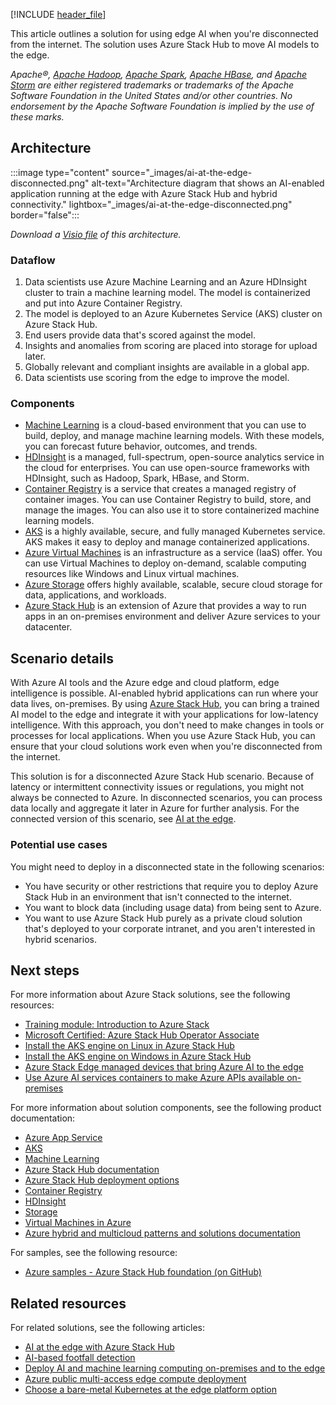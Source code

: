 [!INCLUDE [header_file](../../../includes/sol-idea-header.md)]

This article outlines a solution for using edge AI when you're disconnected from the internet. The solution uses Azure Stack Hub to move AI models to the edge.

*Apache®, [Apache Hadoop](https://hadoop.apache.org), [Apache Spark](http://spark.apache.org), [Apache HBase](http://hbase.apache.org), and [Apache Storm](https://storm.apache.org) are either registered trademarks or trademarks of the Apache Software Foundation in the United States and/or other countries. No endorsement by the Apache Software Foundation is implied by the use of these marks.*

## Architecture

:::image type="content" source="_images/ai-at-the-edge-disconnected.png" alt-text="Architecture diagram that shows an AI-enabled application running at the edge with Azure Stack Hub and hybrid connectivity." lightbox="_images/ai-at-the-edge-disconnected.png" border="false":::

*Download a [Visio file](https://arch-center.azureedge.net/ai-at-the-edge-disconnected.vsdx) of this architecture.*

### Dataflow

1. Data scientists use Azure Machine Learning and an Azure HDInsight cluster to train a machine learning model. The model is containerized and put into Azure Container Registry.
1. The model is deployed to an Azure Kubernetes Service (AKS) cluster on Azure Stack Hub.
1. End users provide data that's scored against the model.
1. Insights and anomalies from scoring are placed into storage for upload later.
1. Globally relevant and compliant insights are available in a global app.
1. Data scientists use scoring from the edge to improve the model.

### Components

- [Machine Learning](https://azure.microsoft.com/services/machine-learning) is a cloud-based environment that you can use to build, deploy, and manage machine learning models. With these models, you can forecast future behavior, outcomes, and trends.
- [HDInsight](https://azure.microsoft.com/services/hdinsight) is a managed, full-spectrum, open-source analytics service in the cloud for enterprises. You can use open-source frameworks with HDInsight, such as Hadoop, Spark, HBase, and Storm.
- [Container Registry](https://azure.microsoft.com/services/container-registry) is a service that creates a managed registry of container images. You can use Container Registry to build, store, and manage the images. You can also use it to store containerized machine learning models.
- [AKS](https://azure.microsoft.com/services/kubernetes-service) is a highly available, secure, and fully managed Kubernetes service. AKS makes it easy to deploy and manage containerized applications.
- [Azure Virtual Machines](https://azure.microsoft.com/services/virtual-machines) is an infrastructure as a service (IaaS) offer. You can use Virtual Machines to deploy on-demand, scalable computing resources like Windows and Linux virtual machines.
- [Azure Storage](https://azure.microsoft.com/services/storage) offers highly available, scalable, secure cloud storage for data, applications, and workloads.
- [Azure Stack Hub](https://azure.microsoft.com/products/azure-stack) is an extension of Azure that provides a way to run apps in an on-premises environment and deliver Azure services to your datacenter.

## Scenario details

With Azure AI tools and the Azure edge and cloud platform, edge intelligence is possible. AI-enabled hybrid applications can run where your data lives, on-premises. By using [Azure Stack Hub](/azure-stack/operator/azure-stack-overview), you can bring a trained AI model to the edge and integrate it with your applications for low-latency intelligence. With this approach, you don't need to make changes in tools or processes for local applications. When you use Azure Stack Hub, you can ensure that your cloud solutions work even when you're disconnected from the internet.

This solution is for a disconnected Azure Stack Hub scenario. Because of latency or intermittent connectivity issues or regulations, you might not always be connected to Azure. In disconnected scenarios, you can process data locally and aggregate it later in Azure for further analysis. For the connected version of this scenario, see [AI at the edge](./ai-at-the-edge.yml).

### Potential use cases

You might need to deploy in a disconnected state in the following scenarios:

- You have security or other restrictions that require you to deploy Azure Stack Hub in an environment that isn't connected to the internet.
- You want to block data (including usage data) from being sent to Azure.
- You want to use Azure Stack Hub purely as a private cloud solution that's deployed to your corporate intranet, and you aren't interested in hybrid scenarios.

## Next steps

For more information about Azure Stack solutions, see the following resources:

- [Training module: Introduction to Azure Stack](/training/modules/intro-to-azure-stack)
- [Microsoft Certified: Azure Stack Hub Operator Associate](/certifications/azure-stack-hub-operator)
- [Install the AKS engine on Linux in Azure Stack Hub](/azure-stack/user/azure-stack-kubernetes-aks-engine-deploy-linux)
- [Install the AKS engine on Windows in Azure Stack Hub](/azure-stack/user/azure-stack-kubernetes-aks-engine-deploy-windows)
- [Azure Stack Edge managed devices that bring Azure AI to the edge](https://azure.microsoft.com/products/azure-stack/edge/#devices)
- [Use Azure AI services containers to make Azure APIs available on-premises](/azure-stack/user/azure-stack-solution-template-cognitive-services)

For more information about solution components, see the following product documentation:

- [Azure App Service](/azure/app-service)
- [AKS](/azure/aks)
- [Machine Learning](/azure/machine-learning/service)
- [Azure Stack Hub documentation](/azure/azure-stack/user/azure-stack-solution-machine-learning)
- [Azure Stack Hub deployment options](/azure-stack/operator/azure-stack-overview#deployment-options)
- [Container Registry](/azure/container-registry)
- [HDInsight](/azure/hdinsight)
- [Storage](/azure/storage)
- [Virtual Machines in Azure](/azure/virtual-machines/)
- [Azure hybrid and multicloud patterns and solutions documentation](/hybrid/app-solutions)

For samples, see the following resource:

- [Azure samples - Azure Stack Hub foundation (on GitHub)](https://github.com/Azure-Samples/Azure-Stack-Hub-Foundation-Core)

## Related resources

For related solutions, see the following articles:

- [AI at the edge with Azure Stack Hub](./ai-at-the-edge.yml)
- [AI-based footfall detection](../../solution-ideas/articles/hybrid-footfall-detection.yml)
- [Deploy AI and machine learning computing on-premises and to the edge](../../ai-ml/idea/deploy-ai-ml-azure-stack-edge.yml)
- [Azure public multi-access edge compute deployment](../../example-scenario/hybrid/public-multi-access-edge-compute-deployment.yml)
- [Choose a bare-metal Kubernetes at the edge platform option](../../operator-guides/aks/choose-bare-metal-kubernetes.yml)
